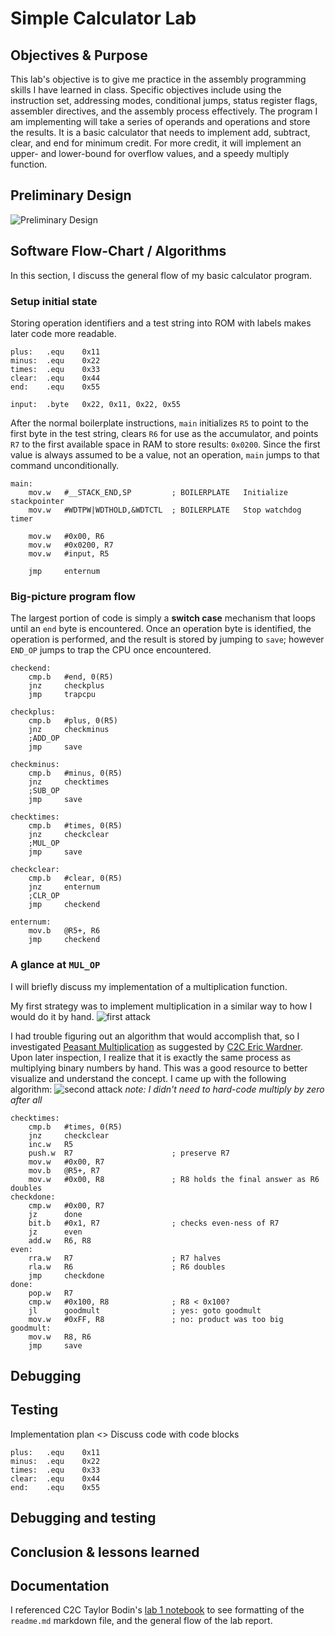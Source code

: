Simple Calculator Lab
===

Objectives & Purpose
---
This lab's objective is to give me practice in the assembly programming skills I have learned in class. Specific objectives include using the instruction set, addressing modes, conditional jumps, status register flags, assembler directives, and the assembly process effectively. The program I am implementing will take a series of operands and operations and store the results. It is a basic calculator that needs to implement add, subtract, clear, and end for minimum credit. For more credit, it will implement an upper- and lower-bound for overflow values, and a speedy multiply function.

Preliminary Design 
---
![](./images/lab1_prelim.bmp "Preliminary Design")


Software Flow-Chart / Algorithms
---
In this section, I discuss the general flow of my basic calculator program.

### Setup initial state

Storing operation identifiers and a test string into ROM with labels makes later code more readable.
```Assembly
plus:	.equ	0x11
minus:	.equ	0x22
times:	.equ	0x33
clear:	.equ	0x44
end:	.equ	0x55

input:	.byte	0x22, 0x11, 0x22, 0x55
```

After the normal boilerplate instructions, `main` initializes `R5` to point to the first byte in the test string, clears `R6` for use as the accumulator, and points `R7` to the first available space in RAM to store results: `0x0200`. Since the first value is always assumed to be a value, not an operation, `main` jumps to that command unconditionally.
```Assembly
main:
	mov.w   #__STACK_END,SP			; BOILERPLATE	Initialize stackpointer
	mov.w   #WDTPW|WDTHOLD,&WDTCTL 	; BOILERPLATE	Stop watchdog timer

	mov.w	#0x00, R6
	mov.w	#0x0200, R7
	mov.w	#input, R5

	jmp 	enternum

```
### Big-picture program flow

The largest portion of code is simply a **switch case** mechanism that loops until an `end` byte is encountered. Once an operation byte is identified, the operation is performed, and the result is stored by jumping to `save`; however `END_OP` jumps to trap the CPU once encountered.
```Assembly
checkend:
	cmp.b	#end, 0(R5)
	jnz		checkplus
	jmp		trapcpu

checkplus:
	cmp.b	#plus, 0(R5)
	jnz		checkminus
	;ADD_OP
	jmp		save

checkminus:
	cmp.b	#minus, 0(R5)
	jnz		checktimes
	;SUB_OP
	jmp		save

checktimes:
	cmp.b	#times, 0(R5)
	jnz		checkclear
	;MUL_OP
	jmp		save

checkclear:
	cmp.b	#clear, 0(R5)
	jnz		enternum
	;CLR_OP
	jmp		checkend

enternum:
	mov.b	@R5+, R6
	jmp		checkend
```

### A glance at `MUL_OP`
I will briefly discuss my implementation of a multiplication function.

My first strategy was to implement multiplication in a similar way to how I would do it by hand.
![](./images/lab1_mult_1.bmp "first attack")

I had trouble figuring out an algorithm that would accomplish that, so I investigated [Peasant Multiplication](http://en.wikipedia.org/wiki/Multiplication_algorithm#Peasant_or_binary_multiplication) as suggested by [C2C Eric Wardner](https://github.com/EricWardner). Upon later inspection, I realize that it is exactly the same process as multiplying binary numbers by hand. This was a good resource to better visualize and understand the concept. I came up with the following algorithm:
![](./images/lab1_mult_2.bmp "second attack")
*note: I didn't need to hard-code multiply by zero after all*


```Assembly
checktimes:
	cmp.b	#times, 0(R5)
	jnz		checkclear
	inc.w	R5
	push.w	R7						; preserve R7
	mov.w	#0x00, R7
	mov.b	@R5+, R7
	mov.w	#0x00, R8				; R8 holds the final answer as R6 doubles
checkdone:
	cmp.w	#0x00, R7
	jz		done
	bit.b	#0x1, R7				; checks even-ness of R7
	jz		even
	add.w	R6, R8
even:
	rra.w	R7						; R7 halves
	rla.w	R6						; R6 doubles
	jmp		checkdone
done:
	pop.w	R7
	cmp.w	#0x100, R8				; R8 < 0x100?
	jl		goodmult				; yes: goto goodmult
	mov.w	#0xFF, R8				; no: product was too big
goodmult:
	mov.w	R8, R6
	jmp		save
```

Debugging
---

Testing
---

Implementation plan <<insert photo of attack plan>>
Discuss code with code blocks

```Assembly
plus:	.equ	0x11
minus:	.equ	0x22
times:	.equ	0x33
clear:	.equ	0x44
end:	.equ	0x55
```

Debugging and testing
---

Conclusion & lessons learned
---

Documentation
---
I referenced C2C Taylor Bodin's [lab 1 notebook](https://github.com/taylorbodin/ECE382_Lab1/blob/master/README.md) to see formatting of the `readme.md` markdown file, and the general flow of the lab report.
